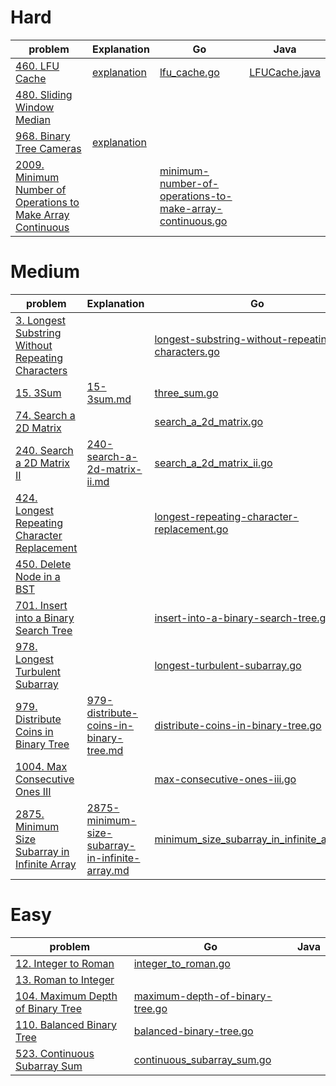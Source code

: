
# Hard
|problem|Explanation|Go|Java|
|--|--|--|--|
|[460. LFU Cache](https://leetcode.com/problems/lfu-cache)|[explanation](solutions/explainations/460-lfu-cache.md)|[lfu_cache.go](solutions/go/lfu-cache/lfu_cache.go)|[LFUCache.java](solutions/java/leetcode/src/main/java/fyi/peng/lfuCache/LFUCache.java)|
|[480. Sliding Window Median](https://leetcode.com/problems/sliding-window-median)|||
|[968. Binary Tree Cameras](https://leetcode.com/problems/binary-tree-cameras/)|[explanation]()|
|[2009. Minimum Number of Operations to Make Array Continuous](https://leetcode.com/problems/minimum-number-of-operations-to-make-array-continuous)|[]()|[minimum-number-of-operations-to-make-array-continuous.go](solutions/go/minimum-number-of-operations-to-make-array-continuous/minimum-number-of-operations-to-make-array-continuous.go)|[]()|

# Medium
|problem|Explanation|Go|Java|
|--|--|--|--|
|[3. Longest Substring Without Repeating Characters](https://leetcode.com/problems/longest-substring-without-repeating-characters/)||[longest-substring-without-repeating-characters.go](solutions/go/longest-substring-without-repeating-characters/longest-substring-without-repeating-characters.go)|
|[15. 3Sum](https://leetcode.com/problems/3sum/description/)|[15-3sum.md](solutions/explainations/15-3sum.md)|[three_sum.go](./solutions/go/three_sum/three_sum.go)||
|[74. Search a 2D Matrix](https://leetcode.com/problems/search-a-2d-matrix)||[search_a_2d_matrix.go](solutions/go/search-a-2d-matrix/search_a_2d_matrix.go)||
|[240. Search a 2D Matrix II](https://leetcode.com/problems/search-a-2d-matrix-ii)|[240-search-a-2d-matrix-ii.md](solutions/explainations/240-search-a-2d-matrix-ii.md)|[search_a_2d_matrix_ii.go](solutions/go/search-a-2d-matrix-ii/search_a_2d_matrix_ii.go)||
|[424. Longest Repeating Character Replacement](https://leetcode.com/problems/longest-repeating-character-replacement/)||[longest-repeating-character-replacement.go](solutions/go/longest-repeating-character-replacement/longest-repeating-character-replacement.go)|
|[450. Delete Node in a BST](https://leetcode.com/problems/delete-node-in-a-bst/)|||
|[701. Insert into a Binary Search Tree](https://leetcode.com/problems/insert-into-a-binary-search-tree)||[insert-into-a-binary-search-tree.go](solutions/go/insert-into-a-binary-search-tree/insert-into-a-binary-search-tree.go)|
|[978. Longest Turbulent Subarray](https://leetcode.com/problems/longest-turbulent-subarray)||[longest-turbulent-subarray.go](solutions/go/longest-turbulent-subarray/longest-turbulent-subarray.go)||
|[979. Distribute Coins in Binary Tree](https://leetcode.com/problems/distribute-coins-in-binary-tree/description/)|[979-distribute-coins-in-binary-tree.md](solutions/explainations/979-distribute-coins-in-binary-tree.md)|[distribute-coins-in-binary-tree.go](solutions/go/distribute-coins-in-binary-tree/distribute-coins-in-binary-tree.go)||
|[1004. Max Consecutive Ones III](https://leetcode.com/problems/max-consecutive-ones-iii/)||[max-consecutive-ones-iii.go](solutions/go/max-consecutive-ones-iii/max-consecutive-ones-iii.go)||
|[2875. Minimum Size Subarray in Infinite Array](https://leetcode.com/problems/minimum-size-subarray-in-infinite-array/)|[2875-minimum-size-subarray-in-infinite-array.md](solutions/explainations/2875-minimum-size-subarray-in-infinite-array.md)|[minimum_size_subarray_in_infinite_array.go](solutions/go/minimum-size-subarray-in-infinite-array/minimum_size_subarray_in_infinite_array.go)|[Solution.java](solutions/java/leetcode/src/main/java/fyi/peng/minimumSizeSubarrayInInfiniteArry/Solution.java)|

# Easy
|problem|Go|Java|
|--|--|--|
|[12. Integer to Roman](https://leetcode.com/problems/integer-to-roman/)|[integer_to_roman.go](solutions/go/integer-to-roman/integer_to_roman.go)|
|[13. Roman to Integer](https://leetcode.com/problems/roman-to-integer/)||
|[104. Maximum Depth of Binary Tree](https://leetcode.com/problems/maximum-depth-of-binary-tree/)|[maximum-depth-of-binary-tree.go](solutions/go/maximum-depth-of-binary-tree/maximum-depth-of-binary-tree.go)||
|[110. Balanced Binary Tree](https://leetcode.com/problems/balanced-binary-tree/)|[balanced-binary-tree.go](solutions/go/balanced-binary-tree/balanced-binary-tree.go)||
|[523. Continuous Subarray Sum](https://leetcode.com/problems/continuous-subarray-sum)|[continuous_subarray_sum.go](solutions/go/continuous-subarray-sum/continuous_subarray_sum.go)||
